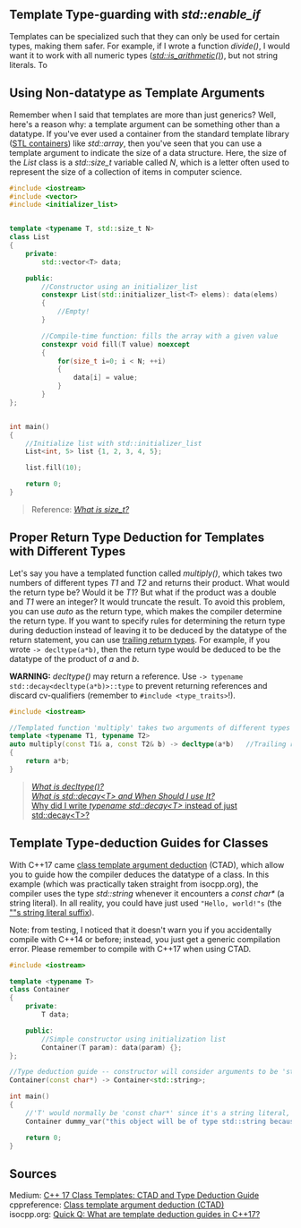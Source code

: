 ## Template Type-guarding with _std::enable\_if_
Templates can be specialized such that they can only be used for certain types, making them safer. For example, if I wrote a function _divide()_, I would want it to work
with all numeric types ([_std::is\_arithmetic()_](https://en.cppreference.com/w/cpp/types/is_arithmetic)), but not string literals. To

## Using Non-datatype as Template Arguments
Remember when I said that templates are more than just generics? Well, here's a reason why: a template argument can be something other than a datatype. If you've ever used
a container from the standard template library ([STL containers](https://www.cplusplus.com/reference/stl/)) like _std::array_, then you've seen that you can use a template
argument to indicate the size of a data structure. Here, the size of the _List_ class is a _std::size\_t_ variable called _N_, which is a letter often used to represent
the size of a collection of items in computer science.

```C++
#include <iostream>
#include <vector>
#include <initializer_list>


template <typename T, std::size_t N>
class List
{
    private:
        std::vector<T> data;

    public:
        //Constructor using an initializer_list
        constexpr List(std::initializer_list<T> elems): data(elems)
        {
            //Empty!
        }

        //Compile-time function: fills the array with a given value
        constexpr void fill(T value) noexcept
        {
            for(size_t i=0; i < N; ++i)
            {
                data[i] = value;
            }
        }
};


int main()
{
    //Initialize list with std::initializer_list
    List<int, 5> list {1, 2, 3, 4, 5};

    list.fill(10);

    return 0;
}
```
> Reference: [_What is size\_t?_](https://en.cppreference.com/w/cpp/types/size_t)

## Proper Return Type Deduction for Templates with Different Types
Let's say you have a templated function called _multiply()_, which takes two numbers of different types _T1_ and _T2_ and returns their product. What would the return type be?
Would it be _T1_? But what if the product was a double and _T1_ were an integer? It would truncate the result. To avoid this problem, you can use _auto_ as the return type,
which makes the compiler determine the return type. If you want to specify rules for determining the return type during deduction instead of leaving it to be deduced by the datatype of the return statement, you can use [trailing return types](https://www.ibm.com/docs/en/zos/2.1.0?topic=declarators-trailing-return-type-c11). For example, if you wrote `-> decltype(a*b)`, then
the return type would be deduced to be the datatype of the product of _a_ and _b_.

**WARNING:** _decltype()_ may return a reference. Use `-> typename std::decay<decltype(a*b)>::type` to prevent returning references and discard cv-qualifiers (remember to `#include <type_traits>`!).
```C++
#include <iostream>

//Templated function 'multiply' takes two arguments of different types
template <typename T1, typename T2>
auto multiply(const T1& a, const T2& b) -> decltype(a*b)   //Trailing return type, requires return type 'auto'
{
    return a*b;
}
```
> [_What is decltype()?_](https://docs.microsoft.com/en-us/cpp/cpp/decltype-cpp?view=msvc-160) <br />
> [_What is std::decay\<T\> and When Should I use It?_](https://newbedev.com/what-is-std-decay-and-when-it-should-be-used) <br />
> [Why did I write _typename std::decay\<T\>_ instead of just std::decay\<T\>?](https://stackoverflow.com/questions/610245/where-and-why-do-i-have-to-put-the-template-and-typename-keywords) <br />

## Template Type-deduction Guides for Classes
With C++17 came [class template argument deduction](https://en.cppreference.com/w/cpp/language/class_template_argument_deduction) (CTAD), which allow you to guide how the
compiler deduces the datatype of a class. In this example (which was practically taken straight from isocpp.org), the compiler uses the type _std::string_ whenever
it encounters a _const char\*_ (a string literal). In all reality, you could have just used `"Hello, world!"s` (the [""s string literal suffix](https://en.cppreference.com/w/cpp/string/basic_string/operator%22%22s)).

Note: from testing, I noticed that it doesn't warn you if you accidentally compile with C++14 or before; instead, you just get a generic compilation error. Please remember
to compile with C++17 when using CTAD.
```C++
#include <iostream>

template <typename T>
class Container
{
    private:
        T data;

    public:
        //Simple constructor using initialization list
        Container(T param): data(param) {}; 
};

//Type deduction guide -- constructor will consider arguments to be 'std::string' when given 'const char*'
Container(const char*) -> Container<std::string>;

int main()
{
    //'T' would normally be 'const char*' since it's a string literal, but now it's 'std::string'
    Container dummy_var("this object will be of type std::string because of deduction guides");

    return 0;
}
```

## Sources
Medium: [C++ 17 Class Templates: CTAD and Type Deduction Guide](https://medium.com/codex/c-17-class-templates-ctad-and-type-deduction-934d9cf5f529) <br />
cppreference: [Class template argument deduction (CTAD)](https://en.cppreference.com/w/cpp/language/class_template_argument_deduction) <br />
isocpp.org: [Quick Q: What are template deduction guides in C++17?](https://isocpp.org/blog/2017/09/quick-q-what-are-template-deduction-guides-in-cpp17) <br />
